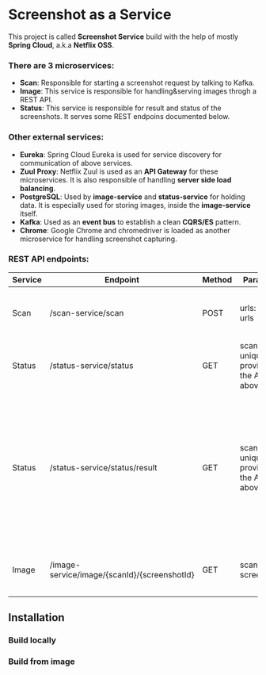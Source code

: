 # Screenshot as a Service
This project is called **Screenshot Service** build with the help of mostly **Spring Cloud**, a.k.a **Netflix OSS**.  

### There are 3 microservices:  
* **Scan**: Responsible for starting a screenshot request by talking to Kafka.
* **Image**: This service is responsible for handling&serving images throgh a REST API.
* **Status**: This service is responsible for result and status of the screenshots. It serves some REST endpoins documented below.

### Other external services:
* **Eureka**: Spring Cloud Eureka is used for service discovery for communication of above services.
* **Zuul Proxy**: Netflix Zuul is used as an **API Gateway** for these microservices. It is also responsible of handling **server side load balancing**.
* **PostgreSQL**: Used by **image-service** and **status-service** for holding data. It is especially used for storing images, inside the **image-service** itself.
* **Kafka**: Used as an **event bus** to establish a clean **CQRS/ES** pattern.
* **Chrome**: Google Chrome and chromedriver is loaded as another microservice for handling screenshot capturing.

### REST API endpoints: 

| **Service** | **Endpoint**                                     | **Method** | **Parameters**                                        | **Description**                                                                                                                                   |
|---------|----------------------------------------------|--------|---------------------------------------------------|-----------------------------------------------------------------------------------------------------------------------------------------------|
| Scan    | /scan-service/scan                           | POST   | urls: A list of urls                              | Start the screenshot request with a list of urls.                                                                                             |
| Status  | /status-service/status                       | GET    | scanId: The unique id provided with the API above | Returns the latest status of the scan request.                                                                                                |
| Status  | /status-service/status/result                | GET    | scanId: The unique id provided with the API above | Returns the result of the scan. As the result is updated through screenshot requests come, use the above API to ensure the results are final. |
| Image   | /image-service/image/{scanId}/{screenshotId} | GET    | scanId, screenshotId.                             | Serves the image of the provided url.                                                                                                         |

## Installation

### Build locally

### Build from image
